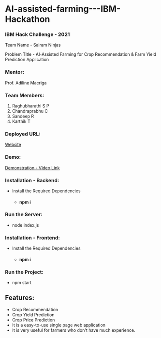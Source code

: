 # AI-assisted-farming---IBM-Hackathon

<h3>IBM Hack Challenge - 2021</h3>

Team Name - Sairam Ninjas

Problem Title - AI-Assisted Farming for Crop Recommendation & Farm Yield Prediction Application

<h3>Mentor:</h3>
Prof. Adiline Macriga

<h3>Team Members:</h3>
<ol>
<li>
Raghubharathi S P
</li>
<li>
Chandraprabhu C
</li>
<li>
Sandeep R
</li>
<li>
Karthik T
</li>
</ol>

<h3>Deployed URL:</h3>
<a href="https://chandraprabhu02.github.io/AI-assisted-farming---IBM-Hackathon/"> Website</a>
<h3>Demo:</h3>
<a href = "https://www.youtube.com/watch?v=QAHPvtoImO4">Demonstration - Video Link</a>
<h3>Installation - Backend:</h3>
<ul>
<li>Install the Required Dependencies</li>
<ul>
<li>
  <h4>npm i</h4>
</li>
</ul>
</ul>
<h3>Run the Server:</h3>
<ul>
<li>node index.js</li>
</ul>

<h3>Installation - Frontend:</h3>
<ul>
<li>Install the Required Dependencies</li>
<ul>
<li>
  <h4>npm i</h4>
</li>
</ul>
</ul>

<h3>Run the Project:</h3>
<ul>
<li>npm start</li>
</ul>

<h2>Features:</h2>
<ul>
<li>
Crop Recommendation
</li>
<li>
Crop Yield Prediction
</li>
<li>
Crop Price Prediction
</li>
<li>
It is a easy-to-use single page web application
</li>
<li>
It is very useful for farmers who don't have much experience.
</li>
</ul>

